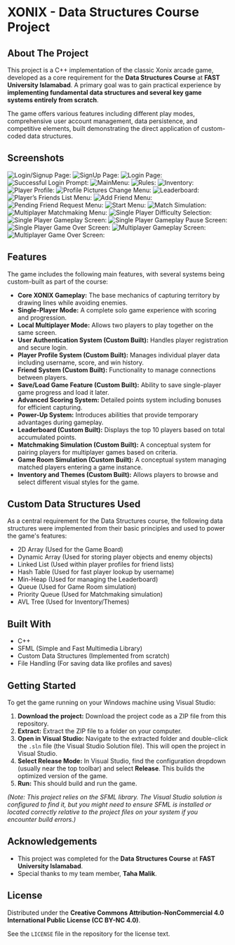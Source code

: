 # XONIX - Data Structures Course Project

## About The Project

This project is a C++ implementation of the classic Xonix arcade game, developed as a core requirement for the **Data Structures Course** at **FAST University Islamabad**. A primary goal was to gain practical experience by **implementing fundamental data structures and several key game systems entirely from scratch**.

The game offers various features including different play modes, comprehensive user account management, data persistence, and competitive elements, built demonstrating the direct application of custom-coded data structures.

## Screenshots
![Login/Signup Page:](ScreenShots/1.png)
![SignUp Page:](ScreenShots/2.png)
![Login Page:](ScreenShots/3.png)
![Successful Login Prompt:](ScreenShots/4.png)
![MainMenu:](ScreenShots/5.png)
![Rules:](ScreenShots/6.png)
![Inventory:](ScreenShots/7.png)
![Player Profile:](ScreenShots/8.png)
![Profile Pictures Change Menu:](ScreenShots/9.png)
![Leaderboard:](ScreenShots/10.png)
![Player’s Friends List Menu:](ScreenShots/11.png)
![Add Friend Menu:](ScreenShots/12.png)
![Pending Friend Request Menu:](ScreenShots/13.png)
![Start Menu:](ScreenShots/14.png)
![Match Simulation:](ScreenShots/15.png)
![Multiplayer Matchmaking Menu:](ScreenShots/16.png)
![Single Player Difficulty Selection:](ScreenShots/17.png)
![Single Player Gameplay Screen:](ScreenShots/18.png)
![Single Player Gameplay Pause Screen:](ScreenShots/19.png)
![Single Player Game Over Screen:](ScreenShots/20.png)
![Multiplayer Gameplay Screen:](ScreenShots/21.png)
![Multiplayer Game Over Screen:](ScreenShots/22.png)

## Features

The game includes the following main features, with several systems being custom-built as part of the course:

* **Core XONIX Gameplay:** The base mechanics of capturing territory by drawing lines while avoiding enemies.
* **Single-Player Mode:** A complete solo game experience with scoring and progression.
* **Local Multiplayer Mode:** Allows two players to play together on the same screen.
* **User Authentication System (Custom Built):** Handles player registration and secure login.
* **Player Profile System (Custom Built):** Manages individual player data including username, score, and win history.
* **Friend System (Custom Built):** Functionality to manage connections between players.
* **Save/Load Game Feature (Custom Built):** Ability to save single-player game progress and load it later.
* **Advanced Scoring System:** Detailed points system including bonuses for efficient capturing.
* **Power-Up System:** Introduces abilities that provide temporary advantages during gameplay.
* **Leaderboard (Custom Built):** Displays the top 10 players based on total accumulated points.
* **Matchmaking Simulation (Custom Built):** A conceptual system for pairing players for multiplayer games based on criteria.
* **Game Room Simulation (Custom Built):** A conceptual system managing matched players entering a game instance.
* **Inventory and Themes (Custom Built):** Allows players to browse and select different visual styles for the game.

## Custom Data Structures Used

As a central requirement for the Data Structures course, the following data structures were implemented from their basic principles and used to power the game's features:

* 2D Array (Used for the Game Board)
* Dynamic Array (Used for storing player objects and enemy objects)
* Linked List (Used within player profiles for friend lists)
* Hash Table (Used for fast player lookup by username)
* Min-Heap (Used for managing the Leaderboard)
* Queue (Used for Game Room simulation)
* Priority Queue (Used for Matchmaking simulation)
* AVL Tree (Used for Inventory/Themes)

## Built With

* C++
* SFML (Simple and Fast Multimedia Library)
* Custom Data Structures (Implemented from scratch)
* File Handling (For saving data like profiles and saves)

## Getting Started

To get the game running on your Windows machine using Visual Studio:

1.  **Download the project:** Download the project code as a ZIP file from this repository.
2.  **Extract:** Extract the ZIP file to a folder on your computer.
3.  **Open in Visual Studio:** Navigate to the extracted folder and double-click the `.sln` file (the Visual Studio Solution file). This will open the project in Visual Studio.
4.  **Select Release Mode:** In Visual Studio, find the configuration dropdown (usually near the top toolbar) and select **Release**. This builds the optimized version of the game.
5.  **Run:** 
This should build and run the game.

*(Note: This project relies on the SFML library. The Visual Studio solution is configured to find it, but you might need to ensure SFML is installed or located correctly relative to the project files on your system if you encounter build errors.)*

## Acknowledgements

* This project was completed for the **Data Structures Course** at **FAST University Islamabad**.
* Special thanks to my team member, **Taha Malik**.

## License

Distributed under the **Creative Commons Attribution-NonCommercial 4.0 International Public License (CC BY-NC 4.0)**.



See the `LICENSE` file in the repository for the license text.
